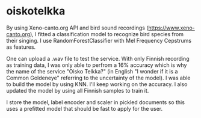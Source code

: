 # oiskotelkka

By using Xeno-canto.org API and bird sound recordings (https://www.xeno-canto.org), I fitted a classification model to recognize bird species from their singing. I use RandomForestClassifier with Mel Frequency Cepstrums as features.

One can upload a .wav file to test the service. With only Finnish recording as training data, I was only able to perfrom a 16% accuracy which is why the name of the service "Oisko Telkka?" (in English "I wonder if it is a Common Goldeneye" referring to the uncertainty of the model). I was able to build the model by using KNN. I'll keep working on the accuracy. I also updated the model by using all Finnish samples to train it.

I store the model, label encoder and scaler in pickled documents so this uses a prefitted model that should be fast to apply for the user.

